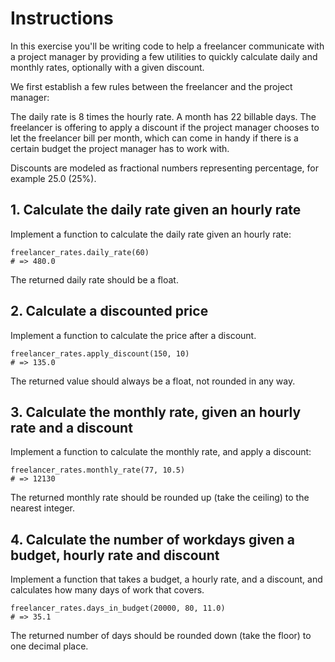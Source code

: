 # Instructions

In this exercise you'll be writing code to help a freelancer communicate with a project manager by providing a few utilities to quickly calculate daily and monthly rates, optionally with a given discount.

We first establish a few rules between the freelancer and the project manager:

The daily rate is 8 times the hourly rate.
A month has 22 billable days.
The freelancer is offering to apply a discount if the project manager chooses to let the freelancer bill per month, which can come in handy if there is a certain budget the project manager has to work with.

Discounts are modeled as fractional numbers representing percentage, for example 25.0 (25%).

## 1. Calculate the daily rate given an hourly rate

Implement a function to calculate the daily rate given an hourly rate:

```
freelancer_rates.daily_rate(60)
# => 480.0
```

The returned daily rate should be a float.

## 2. Calculate a discounted price

Implement a function to calculate the price after a discount.

```
freelancer_rates.apply_discount(150, 10)
# => 135.0
```

The returned value should always be a float, not rounded in any way.

## 3. Calculate the monthly rate, given an hourly rate and a discount

Implement a function to calculate the monthly rate, and apply a discount:

```
freelancer_rates.monthly_rate(77, 10.5)
# => 12130
```

The returned monthly rate should be rounded up (take the ceiling) to the nearest integer.

## 4. Calculate the number of workdays given a budget, hourly rate and discount

Implement a function that takes a budget, a hourly rate, and a discount, and calculates how many days of work that covers.

```
freelancer_rates.days_in_budget(20000, 80, 11.0)
# => 35.1
```

The returned number of days should be rounded down (take the floor) to one decimal place.
